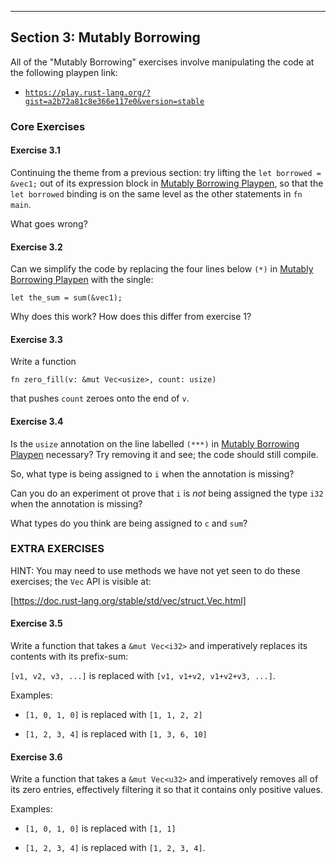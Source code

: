 ----

## Section 3: Mutably Borrowing

All of the "Mutably Borrowing" exercises involve manipulating the code at
the following playpen link:

  * [`https://play.rust-lang.org/?gist=a2b72a81c8e366e117e0&version=stable`][Mutably Borrowing Playpen]

[Mutably Borrowing Playpen]: https://play.rust-lang.org/?gist=a2b72a81c8e366e117e0&version=stable

### Core Exercises

#### Exercise 3.1

Continuing the theme from a previous section: try
lifting the `let borrowed = &vec1;` out of its expression block
in [Mutably Borrowing Playpen], so
that the `let borrowed` binding is on the same level as the other
statements in `fn main`.

What goes wrong?

#### Exercise 3.2

Can we simplify the code by replacing the four lines
below `(*)` in [Mutably Borrowing Playpen] with the single:

``` {.rust}
let the_sum = sum(&vec1);
```

Why does this work? How does this differ from exercise 1?


#### Exercise 3.3

Write a function

``` {.rust}
fn zero_fill(v: &mut Vec<usize>, count: usize)
```

that pushes `count` zeroes onto the end of `v`.

#### Exercise 3.4

Is the `usize` annotation on the line labelled `(***)` in
[Mutably Borrowing Playpen] necessary? Try removing it and see;
the code should still compile.

So, what type is being assigned to `i` when the annotation is missing?

Can you do an experiment ot prove that `i` is *not* being assigned
the type `i32` when the annotation is missing?

What types do you think are being assigned to `c` and `sum`?


### EXTRA EXERCISES

HINT: You may need to use methods we have not yet seen to do
these exercises; the `Vec` API is visible at:

  [https://doc.rust-lang.org/stable/std/vec/struct.Vec.html]

[https://doc.rust-lang.org/stable/std/vec/struct.Vec.html]: https://doc.rust-lang.org/stable/std/vec/struct.Vec.html

#### Exercise 3.5

Write a function that takes a `&mut Vec<i32>` and
imperatively replaces its contents with its prefix-sum:

`[v1, v2, v3, ...]` is replaced with `[v1, v1+v2, v1+v2+v3, ...]`.

Examples:

 * `[1, 0, 1, 0]` is replaced with `[1, 1, 2, 2]`

 * `[1, 2, 3, 4]` is replaced with `[1, 3, 6, 10]`


#### Exercise 3.6

Write a function that takes a `&mut Vec<u32>` and
imperatively removes all of its zero entries, effectively
filtering it so that it contains only positive values.

Examples:

  * `[1, 0, 1, 0]` is replaced with `[1, 1]`

  * `[1, 2, 3, 4]` is replaced with `[1, 2, 3, 4]`.
